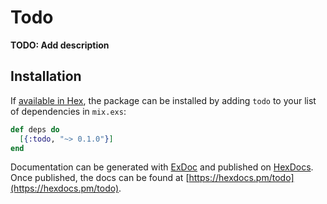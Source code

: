 # Todo

**TODO: Add description**

## Installation

If [available in Hex](https://hex.pm/docs/publish), the package can be installed
by adding `todo` to your list of dependencies in `mix.exs`:

```elixir
def deps do
  [{:todo, "~> 0.1.0"}]
end
```

Documentation can be generated with [ExDoc](https://github.com/elixir-lang/ex_doc)
and published on [HexDocs](https://hexdocs.pm). Once published, the docs can
be found at [https://hexdocs.pm/todo](https://hexdocs.pm/todo).
